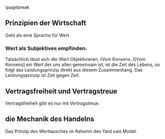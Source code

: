 \pagebreak

## Prinzipien der Wirtschaft

Geld als eine Sprache für Wert.  

### Wert als Subjektives empfinden.  

Tatsächlich lässt sich der Wert Objektivieren, (Vom Konsens..)[Vom Konsens] ein Wert der uns allen gemeinsam ist, ist die Zeit des Lebens, so folgt das Leistungsprinzip direkt aus diesem Zusammenhang. Das Leistungsprinzip ist Zeit gegen Zeit.



## Vertragsfreiheit und Vertragstreue

Vertragsfreiheit gibt es nur mit Vertragstreue.

## die Mechanik des Handelns

Das Prinzip des Werttausches im Rahemn des Yard sale Model.


